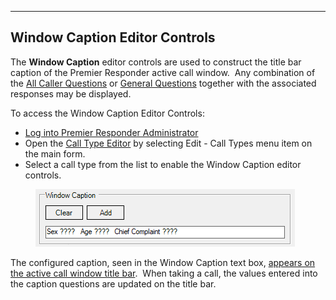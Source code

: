   ------------------------------------
  **Window Caption Editor Controls**
  ------------------------------------

The **Window Caption** editor controls are used to construct the title
bar caption of the Premier Responder active call window.  Any
combination of the [All Caller Questions](<All Caller Questions.md>)
or [General Questions](<General Questions.md>) together with the
associated responses may be displayed.

To access the Window Caption Editor Controls:

-   [Log into Premier Responder Administrator](<Logging In.md>)
-   Open the [Call Type Editor](<Available Call Types Editor.md>)
    by selecting Edit - Call Types menu item on the main form.
-   Select a call type from the list to enable the Window Caption editor
    controls.

<figure><img src=".gitbook/assets/Main Form Caption Editor_files/image001.png" alt=""><figcaption></figcaption></figure> 

The configured caption, seen in the Window Caption text box, [appears on
the active call window title bar](<General Questions.md>).  When taking
a call, the values entered into the caption questions are updated on the
title bar.

